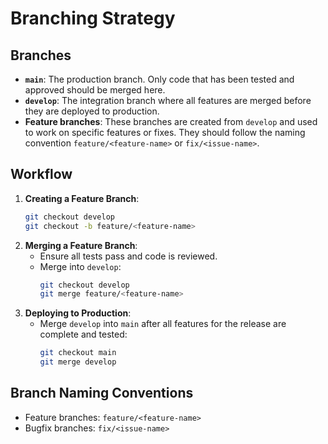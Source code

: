 # Branching Strategy

## Branches

- **`main`**: The production branch. Only code that has been tested and approved should be merged here.
- **`develop`**: The integration branch where all features are merged before they are deployed to production.
- **Feature branches**: These branches are created from `develop` and used to work on specific features or fixes. They should follow the naming convention `feature/<feature-name>` or `fix/<issue-name>`.

## Workflow

1. **Creating a Feature Branch**: 
   ```bash
   git checkout develop
   git checkout -b feature/<feature-name>
   ```
2. **Merging a Feature Branch**:
   - Ensure all tests pass and code is reviewed.
   - Merge into `develop`:
     ```bash
     git checkout develop
     git merge feature/<feature-name>
     ```
3. **Deploying to Production**:
   - Merge `develop` into `main` after all features for the release are complete and tested:
     ```bash
     git checkout main
     git merge develop
     ```

## Branch Naming Conventions

- Feature branches: `feature/<feature-name>`
- Bugfix branches: `fix/<issue-name>`
